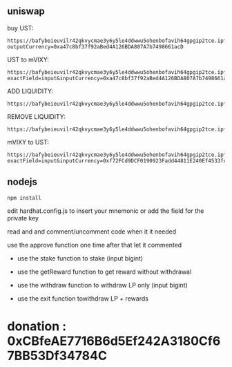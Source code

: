 ## uniswap
buy UST: 
```
https://bafybeieuvilr42qkvycmae3y6y5le4ddwwu5ohenbofavih64gpgip2tce.ipfs.dweb.link/#/swap?outputCurrency=0xa47c8bf37f92aBed4A126BDA807A7b7498661acD
```
UST to mVIXY: 
```
https://bafybeieuvilr42qkvycmae3y6y5le4ddwwu5ohenbofavih64gpgip2tce.ipfs.dweb.link/#/swap?exactField=input&inputCurrency=0xa47c8bf37f92aBed4A126BDA807A7b7498661acD&outputCurrency=0xf72FCd9DCF0190923Fadd44811E240Ef4533fc86
```
ADD LIQUIDITY: 
```
https://bafybeieuvilr42qkvycmae3y6y5le4ddwwu5ohenbofavih64gpgip2tce.ipfs.dweb.link/#/add/v2/0xf72FCd9DCF0190923Fadd44811E240Ef4533fc86/0xa47c8bf37f92aBed4A126BDA807A7b7498661acD
```
REMOVE LIQUIDITY: 
```
https://bafybeieuvilr42qkvycmae3y6y5le4ddwwu5ohenbofavih64gpgip2tce.ipfs.dweb.link/#/remove/v2/0xf72FCd9DCF0190923Fadd44811E240Ef4533fc86/0xa47c8bf37f92aBed4A126BDA807A7b7498661acD
```
mVIXY to UST: 
```
https://bafybeieuvilr42qkvycmae3y6y5le4ddwwu5ohenbofavih64gpgip2tce.ipfs.dweb.link/#/swap?exactField=input&inputCurrency=0xf72FCd9DCF0190923Fadd44811E240Ef4533fc86&outputCurrency=0xa47c8bf37f92aBed4A126BDA807A7b7498661acD
```

## nodejs
```
npm install
```
edit hardhat.config.js to insert your mnemonic or add the field for the private key

read and and comment/uncomment code when it it needed

use the approve function one time after that let it commented

- use the stake function to stake (input bigint)

- use the getReward function to get reward without withdrawal

- use the withdraw function to withdraw LP only (input bigint)

- use the exit function towithdraw LP + rewards


# donation : 0xCBfeAE7716B6d5Ef242A3180Cf67BB53Df34784C
